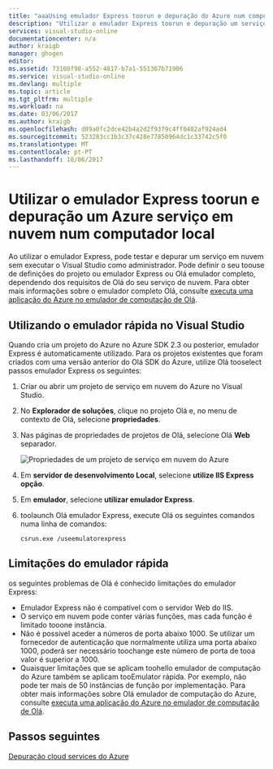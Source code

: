 ```yaml
---
title: "aaaUsing emulador Express toorun e depuração do Azure num computador local, o serviço em nuvem | Microsoft Docs"
description: "Utilizar o emulador Express toorun e depuração um serviço em nuvem num computador local"
services: visual-studio-online
documentationcenter: n/a
author: kraigb
manager: ghogen
editor: 
ms.assetid: 73108f98-a552-4817-b7a1-551367b71906
ms.service: visual-studio-online
ms.devlang: multiple
ms.topic: article
ms.tgt_pltfrm: multiple
ms.workload: na
ms.date: 03/06/2017
ms.author: kraigb
ms.openlocfilehash: d89a0fc2dce42b4a2d2f93f9c4ff0482af924ad4
ms.sourcegitcommit: 523283cc1b3c37c428e77850964dc1c33742c5f0
ms.translationtype: MT
ms.contentlocale: pt-PT
ms.lasthandoff: 10/06/2017
---
```

# <a name="using-emulator-express-toorun-and-debug-an-azure-cloud-service-on-a-local-machine"></a>Utilizar o emulador Express toorun e depuração um Azure serviço em nuvem num computador local
Ao utilizar o emulador Express, pode testar e depurar um serviço em nuvem sem executar o Visual Studio como administrador. Pode definir o seu toouse de definições do projeto ou emulador Express ou Olá emulador completo, dependendo dos requisitos de Olá do seu serviço de nuvem. Para obter mais informações sobre o emulador completo Olá, consulte [executa uma aplicação do Azure no emulador de computação de Olá](storage/common/storage-use-emulator.md).

## <a name="using-emulator-express-in-visual-studio"></a>Utilizando o emulador rápida no Visual Studio
Quando cria um projeto do Azure no Azure SDK 2.3 ou posterior, emulador Express é automaticamente utilizado. Para os projetos existentes que foram criados com uma versão anterior do Olá SDK do Azure, utilize Olá tooselect passos emulador Express os seguintes:

1. Criar ou abrir um projeto de serviço em nuvem do Azure no Visual Studio.

1. No **Explorador de soluções**, clique no projeto Olá e, no menu de contexto de Olá, selecione **propriedades**.

1. Nas páginas de propriedades de projetos de Olá, selecione Olá **Web** separador.

    ![Propriedades de um projeto de serviço em nuvem do Azure](./media/vs-azure-tools-emulator-express-debug-run/web-properties.png)

1. Em **servidor de desenvolvimento Local**, selecione **utilize IIS Express opção**.

1. Em **emulador**, selecione **utilizar emulador Express**.
   
1. toolaunch Olá emulador Express, execute Olá os seguintes comandos numa linha de comandos: 

    ```
    csrun.exe /useemulatorexpress
    ```

## <a name="emulator-express-limitations"></a>Limitações do emulador rápida
os seguintes problemas de Olá é conhecido limitações do emulador Express: 

- Emulador Express não é compatível com o servidor Web do IIS.
- O serviço em nuvem pode conter várias funções, mas cada função é limitado tooone instância.
- Não é possível aceder a números de porta abaixo 1000. Se utilizar um fornecedor de autenticação que normalmente utiliza uma porta abaixo 1000, poderá ser necessário toochange este número de porta de tooa valor é superior a 1000.
- Quaisquer limitações que se aplicam toohello emulador de computação do Azure também se aplicam tooEmulator rápida. Por exemplo, não pode ter mais de 50 instâncias de função por implementação. Para obter mais informações sobre Olá emulador de computação do Azure, consulte [executa uma aplicação do Azure no emulador de computação de Olá](http://go.microsoft.com/fwlink/p/?LinkId=623050).

## <a name="next-steps"></a>Passos seguintes
[Depuração cloud services do Azure](https://msdn.microsoft.com/library/azure/ee405479.aspx)
